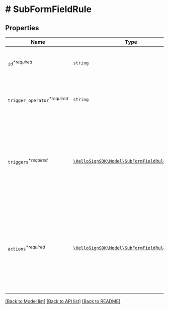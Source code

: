 # # SubFormFieldRule



## Properties

Name | Type | Description | Notes
------------ | ------------- | ------------- | -------------
| `id`<sup>*_required_</sup> | ```string``` |  Must be unique across all defined rules.  |  |
| `trigger_operator`<sup>*_required_</sup> | ```string``` |  Currently only `AND` is supported. Support for `OR` is being worked on.  |  [default to 'AND'] |
| `triggers`<sup>*_required_</sup> | [```\HelloSignSDK\Model\SubFormFieldRuleTrigger[]```](SubFormFieldRuleTrigger.md) |  An array of trigger definitions, the &quot;if this&quot; part of &quot;**if this**, then that&quot;. Currently only a single trigger per rule is allowed.  |  |
| `actions`<sup>*_required_</sup> | [```\HelloSignSDK\Model\SubFormFieldRuleAction[]```](SubFormFieldRuleAction.md) |  An array of action definitions, the &quot;then that&quot; part of &quot;if this, **then that**&quot;. Any number of actions may be attached to a single rule.  |  |

[[Back to Model list]](../../README.md#models) [[Back to API list]](../../README.md#endpoints) [[Back to README]](../../README.md)
